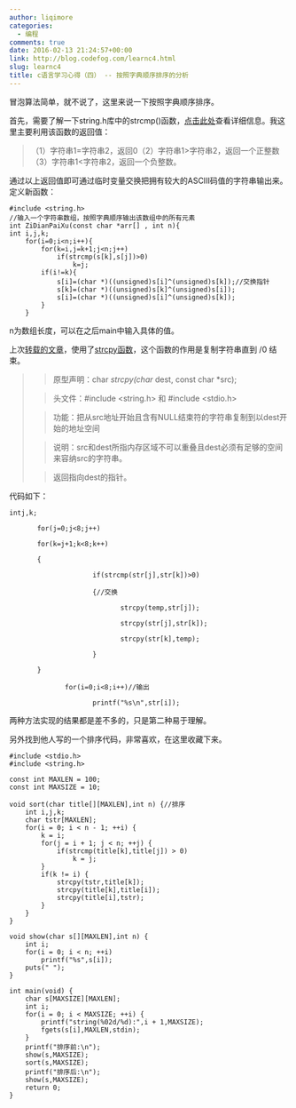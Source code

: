 ```yaml
---
author: liqimore
categories:
  - 编程
comments: true
date: 2016-02-13 21:24:57+00:00
link: http://blog.codefog.com/learnc4.html
slug: learnc4
title: c语言学习心得（四） -- 按照字典顺序排序的分析
---
```



冒泡算法简单，就不说了，这里来说一下按照字典顺序排序。

首先，需要了解一下string.h库中的strcmp()函数，[点击此处](http://timelovelife.com/csucha/string/strcmp.html)查看详细信息。我这里主要利用该函数的返回值：


<blockquote>（1）字符串1=字符串2，返回0（2）字符串1>字符串2，返回一个正整数（3）字符串1<字符串2，返回一个负整数。</blockquote>


通过以上返回值即可通过临时变量交换把拥有较大的ASCIII码值的字符串输出来。定义新函数：

    
    #include <string.h>
    //输入一个字符串数组，按照字典顺序输出该数组中的所有元素
    int ZiDianPaiXu(const char *arr[] , int n){
    int i,j,k;
        for(i=0;i<n;i++){
            for(k=i,j=k+1;j<n;j++)
                if(strcmp(s[k],s[j])>0)
                    k=j;
            if(i!=k){
                s[i]=(char *)((unsigned)s[i]^(unsigned)s[k]);//交换指针
                s[k]=(char *)((unsigned)s[k]^(unsigned)s[i]);
                s[i]=(char *)((unsigned)s[i]^(unsigned)s[k]);
            }
        }


n为数组长度，可以在之后main中输入具体的值。

<!--more-->

上次[转载的文章](http://timelovelife.com/c-dictionary-order.html)，使用了[strcpy函数](http://baike.baidu.com/view/1026861.htm)，这个函数的作用是复制字符串直到 /0 结束。


<blockquote>

> 
> 原型声明：char *strcpy(char* dest, const char *src);
> 
> 

> 
> 头文件：#include <string.h> 和 #include <stdio.h>
> 
> 

> 
> 功能：把从src地址开始且含有NULL结束符的字符串复制到以dest开始的地址空间
> 
> 

> 
> 说明：src和dest所指内存区域不可以重叠且dest必须有足够的空间来容纳src的字符串。
> 
> 

> 
> 返回指向dest的指针。
> 
> </blockquote>




代码如下：






    
    intj,k;
     
           for(j=0;j<8;j++)
     
           for(k=j+1;k<8;k++)
     
           {
     
                         if(strcmp(str[j],str[k])>0)
     
                         {//交换
     
                                strcpy(temp,str[j]);
     
                                strcpy(str[j],str[k]);
     
                                strcpy(str[k],temp); 
     
                         }
     
           }
     
                  for(i=0;i<8;i++)//输出
     
                         printf("%s\n",str[i]);


两种方法实现的结果都是差不多的，只是第二种易于理解。

另外找到他人写的一个排序代码，非常喜欢，在这里收藏下来。

    
    #include <stdio.h>
    #include <string.h>
      
    const int MAXLEN = 100;
    const int MAXSIZE = 10;
       
    void sort(char title[][MAXLEN],int n) {//排序
        int i,j,k;
        char tstr[MAXLEN];
        for(i = 0; i < n - 1; ++i) {
            k = i;
            for(j = i + 1; j < n; ++j) {
                if(strcmp(title[k],title[j]) > 0)
                    k = j;
            }
            if(k != i) {
                strcpy(tstr,title[k]);
                strcpy(title[k],title[i]);
                strcpy(title[i],tstr);
            }
        }
    }
      
    void show(char s[][MAXLEN],int n) {
        int i;
        for(i = 0; i < n; ++i)
            printf("%s",s[i]);
        puts(" ");
    }
       
    int main(void) {
        char s[MAXSIZE][MAXLEN];
        int i;
        for(i = 0; i < MAXSIZE; ++i) {
            printf("string(%02d/%d):",i + 1,MAXSIZE);
            fgets(s[i],MAXLEN,stdin);
        }
        printf("排序前:\n");
        show(s,MAXSIZE);
        sort(s,MAXSIZE);
        printf("排序后:\n");
        show(s,MAXSIZE);
        return 0;
    }




